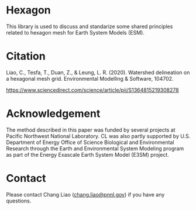 # Hexagon

This library is used to discuss and standarize some shared principles related to hexagon mesh for Earth System Models (ESM).

# Citation

Liao, C., Tesfa, T., Duan, Z., & Leung, L. R. (2020). Watershed delineation on a hexagonal mesh grid. Environmental Modelling & Software, 104702.

https://www.sciencedirect.com/science/article/pii/S1364815219308278

# Acknowledgement
The method described in this paper was funded by several projects at Pacific Northwest National Laboratory. CL was also partly supported by U.S. Department of Energy Office of Science Biological and Environmental Research through the Earth and Environmental System Modeling program as part of the Energy Exascale Earth System Model (E3SM) project. 

# Contact
Please contact Chang Liao (chang.liao@pnnl.gov) if you have any questions.
